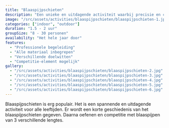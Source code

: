 ```yaml
---
title: "Blaaspijpschieten"
description: "Een unieke en uitdagende activiteit waarbij precisie en concentratie centraal staan."
image: "/src/assets/activities/blaaspijpschieten/blaaspijpschieten-1.jpg"
categories: ["indoor", "outdoor"]
duration: "1.5 - 2 uur"
groupSize: "8 - 30 personen"
availability: "Het hele jaar door"
features:
  - "Professionele begeleiding"
  - "Alle materiaal inbegrepen"
  - "Verschillende doelwitten"
  - "Competitie-element mogelijk"
gallery:
  - "/src/assets/activities/blaaspijpschieten/blaaspijpschieten-2.jpg"
  - "/src/assets/activities/blaaspijpschieten/blaaspijpschieten-3.jpg"
  - "/src/assets/activities/blaaspijpschieten/blaaspijpschieten-4.jpg"
  - "/src/assets/activities/blaaspijpschieten/blaaspijpschieten-5.jpg"
  - "/src/assets/activities/blaaspijpschieten/blaaspijpschieten-6.jpg"
---
```


Blaaspijpschieten is erg populair. Het is een spannende en uitdagende activiteit voor alle leeftijden. Er wordt een korte geschiedenis van het blaaspijpschieten gegeven. Daarna oefenen en competitie met blaaspijpen van 3 verschillende lengtes.
